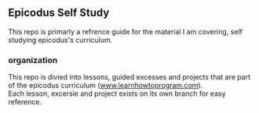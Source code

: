 ## Epicodus Self Study 

This repo is primarly a refrence guide for the material I am covering, self studying epicodus's curriculum.  

### organization 

This repo is divied into lessons, guided excesses and projects that are part of the epicodus curriculum (www.learnhowtoprogram.com).  
Each lesson, excersie and project exists on its own branch for easy reference.  



